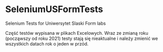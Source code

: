 # SeleniumUSFormTests
Selenium Tests for Uniwersytet Slaski Form labs

Część testów wypisana w plikach Excelowych.
Wraz ze zmianą roku (począwszy od roku 2021) testy stają się nieaktualne i należy zmienić we wszystkich datach rok o jeden w przód.